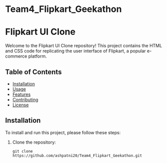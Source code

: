 # Team4_Flipkart_Geekathon
# Flipkart UI Clone

Welcome to the Flipkart UI Clone repository! This project contains the HTML and CSS code for replicating the user interface of Flipkart, a popular e-commerce platform.

## Table of Contents

- [Installation](#installation)
- [Usage](#usage)
- [Features](#features)
- [Contributing](#contributing)
- [License](#license)

## Installation

To install and run this project, please follow these steps:

1. Clone the repository:

   ```shell
   git clone https://github.com/ashpatni20/Team4_Flipkart_Geekathon.git

